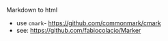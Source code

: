 Markdown to html

- use `cmark`- https://github.com/commonmark/cmark
- see: https://github.com/fabiocolacio/Marker

